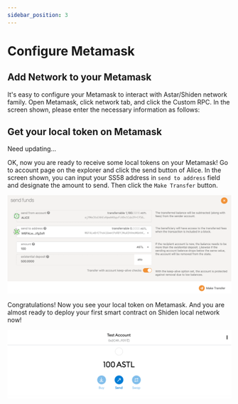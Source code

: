 ```yaml
---
sidebar_position: 3
---
```


# Configure Metamask

## Add Network to your Metamask

It's easy to configure your Metamask to interact with Astar/Shiden network family. Open Metamask, click network tab, and click the Custom RPC. In the screen shown, please enter the necessary information as follows:

## Get your local token on Metamask

Need updating...

OK, now you are ready to receive some local tokens on your Metamask! Go to account page on the explorer and click the send button of Alice. In the screen shown, you can input your SS58 address in `send to address` field and designate the amount to send. Then click the `Make Transfer` button.

![4](img/4.png)

Congratulations!  Now you see your local token on Metamask. And you are almost ready to deploy your first smart contract on Shiden local network now!

![5](img/5.png)
